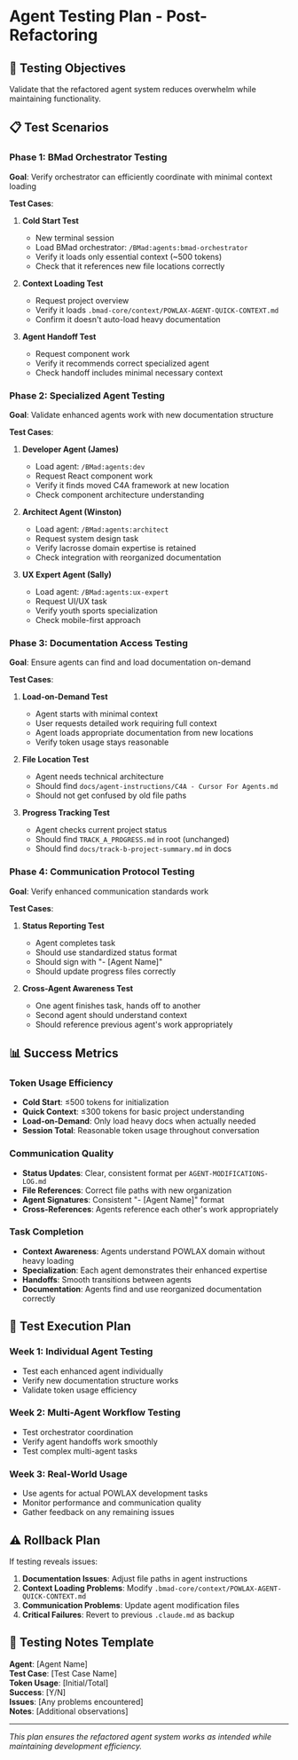# Agent Testing Plan - Post-Refactoring

## 🎯 Testing Objectives
Validate that the refactored agent system reduces overwhelm while maintaining functionality.

## 📋 Test Scenarios

### Phase 1: BMad Orchestrator Testing
**Goal**: Verify orchestrator can efficiently coordinate with minimal context loading

**Test Cases**:
1. **Cold Start Test**
   - New terminal session
   - Load BMad orchestrator: `/BMad:agents:bmad-orchestrator`
   - Verify it loads only essential context (~500 tokens)
   - Check that it references new file locations correctly

2. **Context Loading Test**
   - Request project overview
   - Verify it loads `.bmad-core/context/POWLAX-AGENT-QUICK-CONTEXT.md` 
   - Confirm it doesn't auto-load heavy documentation

3. **Agent Handoff Test**
   - Request component work
   - Verify it recommends correct specialized agent
   - Check handoff includes minimal necessary context

### Phase 2: Specialized Agent Testing  
**Goal**: Validate enhanced agents work with new documentation structure

**Test Cases**:
1. **Developer Agent (James)**
   - Load agent: `/BMad:agents:dev`
   - Request React component work
   - Verify it finds moved C4A framework at new location
   - Check component architecture understanding

2. **Architect Agent (Winston)**
   - Load agent: `/BMad:agents:architect`
   - Request system design task
   - Verify lacrosse domain expertise is retained
   - Check integration with reorganized documentation

3. **UX Expert Agent (Sally)**
   - Load agent: `/BMad:agents:ux-expert`
   - Request UI/UX task
   - Verify youth sports specialization
   - Check mobile-first approach

### Phase 3: Documentation Access Testing
**Goal**: Ensure agents can find and load documentation on-demand

**Test Cases**:
1. **Load-on-Demand Test**
   - Agent starts with minimal context
   - User requests detailed work requiring full context
   - Agent loads appropriate documentation from new locations
   - Verify token usage stays reasonable

2. **File Location Test**
   - Agent needs technical architecture
   - Should find `docs/agent-instructions/C4A - Cursor For Agents.md`
   - Should not get confused by old file paths

3. **Progress Tracking Test**
   - Agent checks current project status
   - Should find `TRACK_A_PROGRESS.md` in root (unchanged)
   - Should find `docs/track-b-project-summary.md` in docs

### Phase 4: Communication Protocol Testing
**Goal**: Verify enhanced communication standards work

**Test Cases**:
1. **Status Reporting Test**
   - Agent completes task
   - Should use standardized status format
   - Should sign with "- [Agent Name]"
   - Should update progress files correctly

2. **Cross-Agent Awareness Test**
   - One agent finishes task, hands off to another
   - Second agent should understand context
   - Should reference previous agent's work appropriately

## 📊 Success Metrics

### Token Usage Efficiency
- **Cold Start**: ≤500 tokens for initialization
- **Quick Context**: ≤300 tokens for basic project understanding  
- **Load-on-Demand**: Only load heavy docs when actually needed
- **Session Total**: Reasonable token usage throughout conversation

### Communication Quality
- **Status Updates**: Clear, consistent format per `AGENT-MODIFICATIONS-LOG.md`
- **File References**: Correct file paths with new organization
- **Agent Signatures**: Consistent "- [Agent Name]" format
- **Cross-References**: Agents reference each other's work appropriately

### Task Completion
- **Context Awareness**: Agents understand POWLAX domain without heavy loading
- **Specialization**: Each agent demonstrates their enhanced expertise
- **Handoffs**: Smooth transitions between agents
- **Documentation**: Agents find and use reorganized documentation correctly

## 🔧 Test Execution Plan

### Week 1: Individual Agent Testing
- Test each enhanced agent individually
- Verify new documentation structure works
- Validate token usage efficiency

### Week 2: Multi-Agent Workflow Testing  
- Test orchestrator coordination
- Verify agent handoffs work smoothly
- Test complex multi-agent tasks

### Week 3: Real-World Usage
- Use agents for actual POWLAX development tasks
- Monitor performance and communication quality
- Gather feedback on any remaining issues

## ⚠️ Rollback Plan

If testing reveals issues:
1. **Documentation Issues**: Adjust file paths in agent instructions
2. **Context Loading Problems**: Modify `.bmad-core/context/POWLAX-AGENT-QUICK-CONTEXT.md`
3. **Communication Problems**: Update agent modification files
4. **Critical Failures**: Revert to previous `.claude.md` as backup

## 📝 Testing Notes Template

**Agent**: [Agent Name]  
**Test Case**: [Test Case Name]  
**Token Usage**: [Initial/Total]  
**Success**: [Y/N]  
**Issues**: [Any problems encountered]  
**Notes**: [Additional observations]  

---
*This plan ensures the refactored agent system works as intended while maintaining development efficiency.*